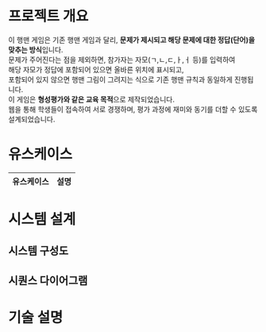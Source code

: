 # 프로젝트 개요
이 행맨 게임은 기존 행맨 게임과 달리, **문제가 제시되고 해당 문제에 대한 정답(단어)을 맞추는 방식**입니다.  
문제가 주어진다는 점을 제외하면, 참가자는 자모(ㄱ,ㄴ,ㄷ,ㅏ,ㅓ 등)를 입력하여  
해당 자모가 정답에 포함되어 있으면 올바른 위치에 표시되고,    
포함되어 있지 않으면 행맨 그림이 그려지는 식으로 기존 행맨 규칙과 동일하게 진행됩니다.  
이 게임은 **형성평가와 같은 교육 목적**으로 제작되었습니다.  
웹을 통해 학생들이 접속하여 서로 경쟁하며, 평가 과정에 재미와 동기를 더할 수 있도록 설계되었습니다.

# 유스케이스
| 유스케이스 | 설명 |
|-----------|-------|
# 시스템 설계
## 시스템 구성도
## 시퀀스 다이어그램

# 기술 설명
